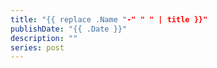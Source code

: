 ```yaml
---
title: "{{ replace .Name "-" " " | title }}"
publishDate: "{{ .Date }}"
description: ""
series: post
---
```

